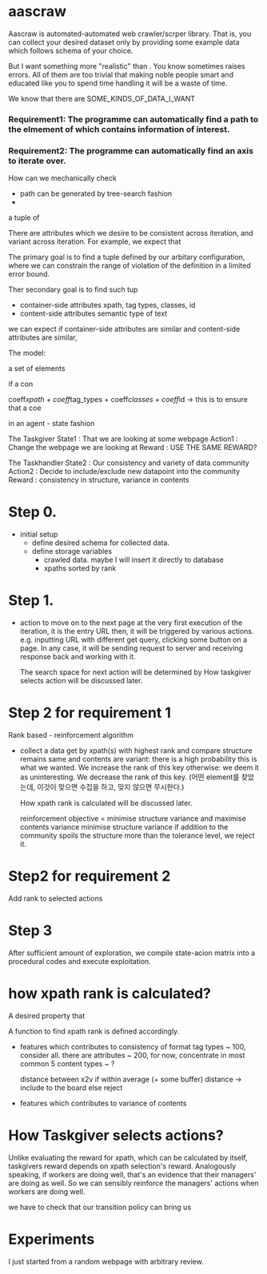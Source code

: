# aascraw

Aascraw is automated-automated web crawler/scrper library. That is, you can collect your desired dataset only by providing some example data which follows schema of your choice. 



But I want something more "realistic" than  . You know   sometimes raises errors. All of them are too trivial that making noble people smart and educated like you to spend time handling it will be a waste of time.




We know that there are SOME_KINDS_OF_DATA_I_WANT 
 

### Requirement1: The programme can automatically find a path to the elmement of which contains information of interest.

### Requirement2: The programme can automatically find an axis to iterate over.

How can we mechanically check 
- path can be generated by tree-search fashion
-

a tuple of

There are attributes which we desire to be consistent across iteration, and variant across iteration. For example, we expect that 
 
The primary goal is to find a tuple defined by our arbitary configuration, where we can constrain the range of violation of the definition in a limited error bound.

Ther secondary goal is to find such tup

- container-side attributes
    xpath, tag types, classes, id
- content-side attributes
    semantic type of text

we can expect if container-side attributes are similar and content-side attributes are similar, 


The model:

a set of elements

if a con


  coeff*xpath + coeff*tag_types + coeff*classes + coeff*id
-> this is to ensure that a coe


in an agent - state fashion






The Taskgiver
State1      : That we are looking at some webpage
Action1     : Change the webpage we are looking at
Reward      : USE THE SAME REWARD?

The Taskhandler
State2      : Our consistency and variety of data community
Action2     : Decide to include/exclude new datapoint into the community
Reward      : consistency in structure, variance in contents

# Step 0.
- initial setup
    - define desired schema for collected data. 
    - define storage variables
        - crawled data. maybe I will insert it directly to database
        - xpaths sorted by rank

# Step 1.
- action to move on to the next page
    at the very first execution of the iteration, it is the entry URL
    then, it will be triggered by various actions. e.g. inputting URL with different get query, clicking some button on a page. In any case, it will be sending request to server and receiving response back and working with it.

    The search space for next action will be determined by 
    How taskgiver selects action will be discussed later.

# Step 2 for requirement 1
Rank based - reinforcement algorithm
- collect a data get by xpath(s) with highest rank and compare
    structure remains same and contents are variant: there is a high probability this is what we wanted. We increase the rank of this key
    otherwise: we deem it as uninteresting. We decrease the rank of this key.
    (어떤 element를 찾았는데, 이것이 맞으면 수집을 하고, 맞지 않으면 무시한다.)

    How xpath rank is calculated will be discussed later.

    reinforcement
        objective = minimise structure variance and maximise contents variance
            minimise structure variance
                if addition to the community spoils the structure more than the tolerance level, we reject it.


# Step2 for requirement 2
Add rank to selected actions


# Step 3
After sufficient amount of exploration, we compile state-acion matrix into a procedural codes and execute exploitation.


# how xpath rank is calculated?
A desired property that

A function to find xpath rank is defined accordingly.

- features which contributes to consistency of format
    tag types   ~ 100, consider all. there are
    attributes  ~ 200, for now, concentrate in most common 5
    content types ~ ?

    distance between x2v 
    if within average (+ some buffer) distance -> include to the board
    else reject

- features which contributes to variance of contents
    

# How Taskgiver selects actions?
Unlike evaluating the reward for xpath, which can be calculated by itself, taskgivers reward depends on xpath selection's reward. Analogously speaking, if workers are doing well, that's an evidence that their managers' are doing as well. So we can sensibly reinforce the managers' actions when workers are doing well.

we have to check that our transition policy can bring us 







# Experiments
I just started from a random webpage with arbitrary review.
